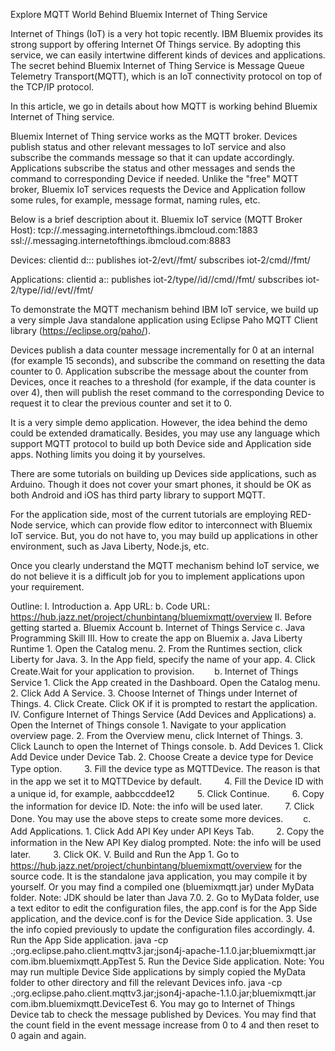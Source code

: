Explore MQTT World Behind Bluemix Internet of Thing Service

Internet of Things (IoT) is a very hot topic recently. IBM Bluemix provides its strong support by offering Internet Of Things service. By adopting this service, we can easily intertwine different kinds of devices and applications. The secret behind Bluemix Internet of Thing Service is Message Queue Telemetry Transport(MQTT), which is an IoT connectivity protocol on top of the TCP/IP protocol. 

In this article, we go in details about how MQTT is working behind Bluemix Internet of Thing service.

Bluemix Internet of Thing service works as the MQTT broker. Devices publish status and other relevant messages to IoT service and also subscribe the commands message so that it can update accordingly. Applications subscribe the status and other messages and sends the command to corresponding Device if needed. Unlike the "free" MQTT broker, Bluemix IoT services requests the Device and Application follow some rules, for example, message format, naming rules, etc.

Below is a brief description about it.
Bluemix IoT service (MQTT Broker Host):
tcp://<org-id>.messaging.internetofthings.ibmcloud.com:1883
ssl://<org-id>.messaging.internetofthings.ibmcloud.com:8883

Devices:
clientid d:<orgid>:<type-id>:<divice-id>
publishes iot-2/evt/<event-id>/fmt/<format> 
subscribes iot-2/cmd/<cmd-type>/fmt/<format-id>

Applications:
clientid a:<orgid>:<app-id>
publishes iot-2/type/<type-id>/id/<device-id>/cmd/<cmd-id>/fmt/<format-id>
subscribes iot-2/type/<type-id>/id/<device-id>/evt/<event-id>/fmt/<format-id>

To demonstrate the MQTT mechanism behind IBM IoT service, we build up a very simple Java standalone application using Eclipse Paho MQTT Client library (https://eclipse.org/paho/).

Devices publish a data counter message incrementally for 0 at an internal (for example 15 seconds), and subscribe the command on resetting the data counter to 0. Application subscribe the message about the counter from Devices, once it reaches to a threshold (for example, if the data counter is over 4), then will publish the reset command to the corresponding Device to request it to clear the previous counter and set it to 0. 

It is a very simple demo application. However, the idea behind the demo could be extended dramatically. Besides, you may use any language which support MQTT protocol to build up both Device side and Application side apps. Nothing limits you doing it by yourselves.

There are some tutorials on building up Devices side applications, such as Arduino. Though it does not cover your smart phones, it should be OK as both Android and iOS has third party library to support MQTT.

For the application side, most of the current tutorials are employing RED-Node service, which can provide flow editor to interconnect with Bluemix IoT service. But, you do not have to, you may build up applications in other environment, such as Java Liberty, Node.js, etc.

Once you clearly understand the MQTT mechanism behind IoT service, we do not believe it is a difficult job for you to implement applications upon your requirement.

Outline:
I. Introduction
	a.  App URL: 
	b.  Code URL: https://hub.jazz.net/project/chunbintang/bluemixmqtt/overview
II. Before getting started
	a.  Bluemix Account
	b.  Internet of Things Service
	c.  Java Programming Skill
III. How to create the app on Bluemix
	a.  Java Liberty Runtime
        1. Open the Catalog menu.
		2. From the Runtimes section, click Liberty for Java.
        3. In the App field, specify the name of your app.
        4. Click Create.Wait for your application to provision.
　　b.  Internet of Things Service
        1. Click the App created in the Dashboard. Open the Catalog menu.
		2. Click Add A Service.
        3. Choose Internet of Things under Internet of Things.
		4. Click Create. Click OK if it is prompted to restart the application.
IV. Configure Internet of Things Service (Add Devices and Applications)
	a. Open the Internet of Things console
		1. Navigate to your application overview page.
		2. From the Overview menu, click Internet of Things.
        3. Click Launch to open the Internet of Things console.
	b.  Add Devices
        1. Click Add Device under Device Tab.
    	2. Choose Create a device type for Device Type option.
　　	3. Fill the device type as MQTTDevice. The reason is that in the app we set it to MQTTDevice by default.
　　    4. Fill the Device ID with a unique id, for example, aabbccddee12
　　    5. Click Continue.
　　    6. Copy the information for device ID. Note: the info will be used later.
　　    7. Click Done. You may use the above steps to create some more devices.
　　c.  Add Applications.
        1. Click Add API Key under API Keys Tab.
　　    2. Copy the information in the New API Key dialog prompted. Note: the info will be used later.
　　	3. Click OK.
V. 	Build and Run the App
        1. Go to https://hub.jazz.net/project/chunbintang/bluemixmqtt/overview for the source code. It is the standalone java application, you may compile it by yourself. Or you may find a compiled one (bluemixmqtt.jar) under MyData folder. Note: JDK should be later than Java 7.0.
		2. Go to MyData folder, use a text editor to edit the configuration files, the app.conf is for the App Side application, and the device.conf is for the Device Side application.
		3. Use the info copied previously to update the configuration files accordingly.
		4. Run the App Side application.
java -cp .;org.eclipse.paho.client.mqttv3.jar;json4j-apache-1.1.0.jar;bluemixmqtt.jar com.ibm.bluemixmqtt.AppTest
        5. Run the Device Side application. Note: You may run multiple Device Side applications by simply copied the MyData folder to other directory and fill the relevant Devices info.
java -cp .;org.eclipse.paho.client.mqttv3.jar;json4j-apache-1.1.0.jar;bluemixmqtt.jar com.ibm.bluemixmqtt.DeviceTest
        6. You may go to Internet of Things Device tab to check the message published by Devices. You may find that the count field in the event message increase from 0 to 4 and then reset to 0 again and again.